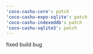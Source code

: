 ```yaml
---
'coco-cashu-core': patch
'coco-cashu-expo-sqlite': patch
'coco-cashu-indexeddb': patch
'coco-cashu-sqlite3': patch
---
```


fixed build bug

